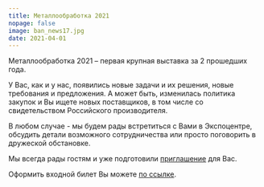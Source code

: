 ```yaml
---
title: Металлообработка 2021
nopage: false
image: ban_news17.jpg
date: 2021-04-01
---
```

Металлообработка 2021 – первая крупная выставка за 2 прошедших года.
 
У Вас, как и у нас, появились новые задачи и их решения, новые требования и предложения. А может быть, изменилась политика закупок и Вы ищете новых поставщиков, в том числе со свидетельством Российского производителя.


В любом случае - мы будем рады встретиться с Вами в Экспоцентре, обсудить детали возможного сотрудничества или просто поговорить в дружеской обстановке.

Мы всегда рады гостям и уже подготовили [приглашение](static/uploads/me_msk_2021.pdf) для Вас.

Оформить входной билет Вы можете [по ссылке](https://www.metobr-expo.ru/ru/visitors/ticket/).